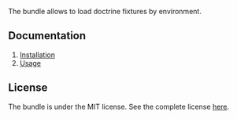 The bundle allows to load doctrine fixtures by environment.

Documentation
-------------

 1. [Installation](https://github.com/widop/WidopFixturesBundle/tree/master/Resources/doc/installation.md)
 2. [Usage](https://github.com/widop/WidopFixturesBundle/tree/master/Resources/doc/usage.md)

License
-------

The bundle is under the MIT license. See the complete license [here](http://github.com/widop/WidopFixturesBundle/blob/master/Resources/meta/LICENSE).
